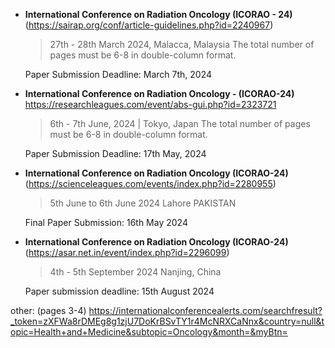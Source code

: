 - **International Conference on Radiation Oncology (ICORAO - 24)** (https://sairap.org/conf/article-guidelines.php?id=2240967)

  > 27th - 28th March 2024, Malacca, Malaysia
  > The total number of pages must be 6-8 in double-column format.

  Paper Submission Deadline: March 7th, 2024

- **International Conference on Radiation Oncology - (ICORAO-24)** https://researchleagues.com/event/abs-gui.php?id=2323721

  > 6th - 7th June, 2024 | Tokyo, Japan
  > The total number of pages must be 6-8 in double-column format.

  Paper Submission Deadline: 17th May, 2024

- **International Conference on Radiation Oncology
  (ICORAO-24)** (https://scienceleagues.com/events/index.php?id=2280955)

  > 5th June to 6th June 2024 Lahore PAKISTAN

  Final Paper Submission: 16th May 2024

- **International Conference on Radiation Oncology (ICORAO-24)** (https://asar.net.in/event/index.php?id=2296099)

  > 4th - 5th September 2024 Nanjing, China

  Paper submission deadline: 15th August 2024


other: (pages 3-4)
https://internationalconferencealerts.com/searchfresult?_token=zXFWa8rDMEg8g1zjU7DoKrBSvTY1r4McNRXCaNnx&country=null&topic=Health+and+Medicine&subtopic=Oncology&month=&myBtn=
